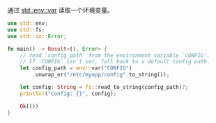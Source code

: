 通过 [std::env::var](https://doc.rust-lang.org/std/env/fn.var.html) 读取一个环境变量。

```Rust
use std::env;
use std::fs;
use std::io::Error;

fn main() -> Result<(), Error> {
    // read `config_path` from the environment variable `CONFIG`.
    // If `CONFIG` isn't set, fall back to a default config path.
    let config_path = env::var("CONFIG")
        .unwrap_or("/etc/myapp/config".to_string());

    let config: String = fs::read_to_string(config_path)?;
    println!("Config: {}", config);

    Ok(())
}
```